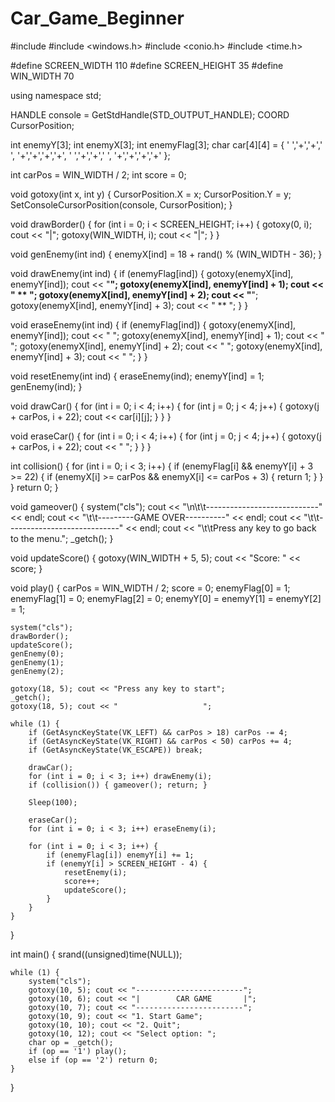 # Car_Game_Beginner

#include <iostream>
#include <windows.h>
#include <conio.h>
#include <time.h>

#define SCREEN_WIDTH 110
#define SCREEN_HEIGHT 35
#define WIN_WIDTH 70

using namespace std;

HANDLE console = GetStdHandle(STD_OUTPUT_HANDLE);
COORD CursorPosition;

int enemyY[3];
int enemyX[3];
int enemyFlag[3];
char car[4][4] = {
    ' ','+','+',' ',
    '+','+','+','+',
    ' ','+','+',' ',
    '+','+','+','+'
};

int carPos = WIN_WIDTH / 2;
int score = 0;

void gotoxy(int x, int y) {
    CursorPosition.X = x;
    CursorPosition.Y = y;
    SetConsoleCursorPosition(console, CursorPosition);
}

void drawBorder() {
    for (int i = 0; i < SCREEN_HEIGHT; i++) {
        gotoxy(0, i); cout << "|";
        gotoxy(WIN_WIDTH, i); cout << "|";
    }
}

void genEnemy(int ind) {
    enemyX[ind] = 18 + rand() % (WIN_WIDTH - 36);
}

void drawEnemy(int ind) {
    if (enemyFlag[ind]) {
        gotoxy(enemyX[ind], enemyY[ind]);     cout << "****";
        gotoxy(enemyX[ind], enemyY[ind] + 1); cout << " ** ";
        gotoxy(enemyX[ind], enemyY[ind] + 2); cout << "****";
        gotoxy(enemyX[ind], enemyY[ind] + 3); cout << " ** ";
    }
}

void eraseEnemy(int ind) {
    if (enemyFlag[ind]) {
        gotoxy(enemyX[ind], enemyY[ind]);     cout << "    ";
        gotoxy(enemyX[ind], enemyY[ind] + 1); cout << "    ";
        gotoxy(enemyX[ind], enemyY[ind] + 2); cout << "    ";
        gotoxy(enemyX[ind], enemyY[ind] + 3); cout << "    ";
    }
}

void resetEnemy(int ind) {
    eraseEnemy(ind);
    enemyY[ind] = 1;
    genEnemy(ind);
}

void drawCar() {
    for (int i = 0; i < 4; i++) {
        for (int j = 0; j < 4; j++) {
            gotoxy(j + carPos, i + 22); cout << car[i][j];
        }
    }
}

void eraseCar() {
    for (int i = 0; i < 4; i++) {
        for (int j = 0; j < 4; j++) {
            gotoxy(j + carPos, i + 22); cout << " ";
        }
    }
}

int collision() {
    for (int i = 0; i < 3; i++) {
        if (enemyFlag[i] && enemyY[i] + 3 >= 22) {
            if (enemyX[i] >= carPos && enemyX[i] <= carPos + 3) {
                return 1;
            }
        }
    }
    return 0;
}

void gameover() {
    system("cls");
    cout << "\n\t\t----------------------------" << endl;
    cout << "\t\t---------GAME OVER----------" << endl;
    cout << "\t\t----------------------------" << endl;
    cout << "\t\tPress any key to go back to the menu.";
    _getch();
}

void updateScore() {
    gotoxy(WIN_WIDTH + 5, 5); cout << "Score: " << score;
}

void play() {
    carPos = WIN_WIDTH / 2;
    score = 0;
    enemyFlag[0] = 1;
    enemyFlag[1] = 0;
    enemyFlag[2] = 0;
    enemyY[0] = enemyY[1] = enemyY[2] = 1;

    system("cls");
    drawBorder();
    updateScore();
    genEnemy(0);
    genEnemy(1);
    genEnemy(2);

    gotoxy(18, 5); cout << "Press any key to start";
    _getch();
    gotoxy(18, 5); cout << "                   ";

    while (1) {
        if (GetAsyncKeyState(VK_LEFT) && carPos > 18) carPos -= 4;
        if (GetAsyncKeyState(VK_RIGHT) && carPos < 50) carPos += 4;
        if (GetAsyncKeyState(VK_ESCAPE)) break;

        drawCar();
        for (int i = 0; i < 3; i++) drawEnemy(i);
        if (collision()) { gameover(); return; }

        Sleep(100);

        eraseCar();
        for (int i = 0; i < 3; i++) eraseEnemy(i);

        for (int i = 0; i < 3; i++) {
            if (enemyFlag[i]) enemyY[i] += 1;
            if (enemyY[i] > SCREEN_HEIGHT - 4) {
                resetEnemy(i);
                score++;
                updateScore();
            }
        }
    }
}

int main() {
    srand((unsigned)time(NULL));

    while (1) {
        system("cls");
        gotoxy(10, 5); cout << "------------------------";
        gotoxy(10, 6); cout << "|        CAR GAME       |";
        gotoxy(10, 7); cout << "------------------------";
        gotoxy(10, 9); cout << "1. Start Game";
        gotoxy(10, 10); cout << "2. Quit";
        gotoxy(10, 12); cout << "Select option: ";
        char op = _getch();
        if (op == '1') play();
        else if (op == '2') return 0;
    }
}
